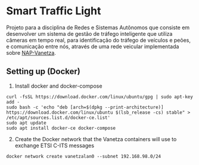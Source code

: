 # Smart Traffic Light
Projeto para a disciplina de Redes e Sistemas Autônomos que consiste em desenvolver um sistema de gestão de tráfego inteligente que utiliza câmeras em tempo real, para identificação do tráfego de veículos e peões, e comunicação entre nós, através de uma rede veicular implementada sobre [NAP-Vanetza](https://code.nap.av.it.pt/mobility-networks/vanetza).

## Setting up (Docker)
1. Install docker and docker-compose
```
curl -fsSL https://download.docker.com/linux/ubuntu/gpg | sudo apt-key add -
sudo bash -c 'echo "deb [arch=$(dpkg --print-architecture)] https://download.docker.com/linux/ubuntu $(lsb_release -cs) stable" > /etc/apt/sources.list.d/docker-ce.list'
sudo apt update
sudo apt install docker-ce docker-compose
```
2. Create the Docker network that the Vanetza containers will use to exchange ETSI C-ITS messages
```
docker network create vanetzalan0 --subnet 192.168.98.0/24
```
